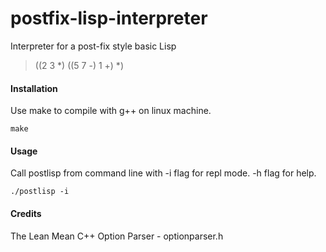 # postfix-lisp-interpreter
Interpreter for a post-fix style basic Lisp

> ((2 3 *) ((5 7 -) 1 +) *)


#### Installation
Use make to compile with g++ on linux machine.
```
make
```
#### Usage
Call postlisp from command line with -i flag for repl mode. -h flag for help.
```
./postlisp -i
```

#### Credits
The Lean Mean C++ Option Parser - optionparser.h